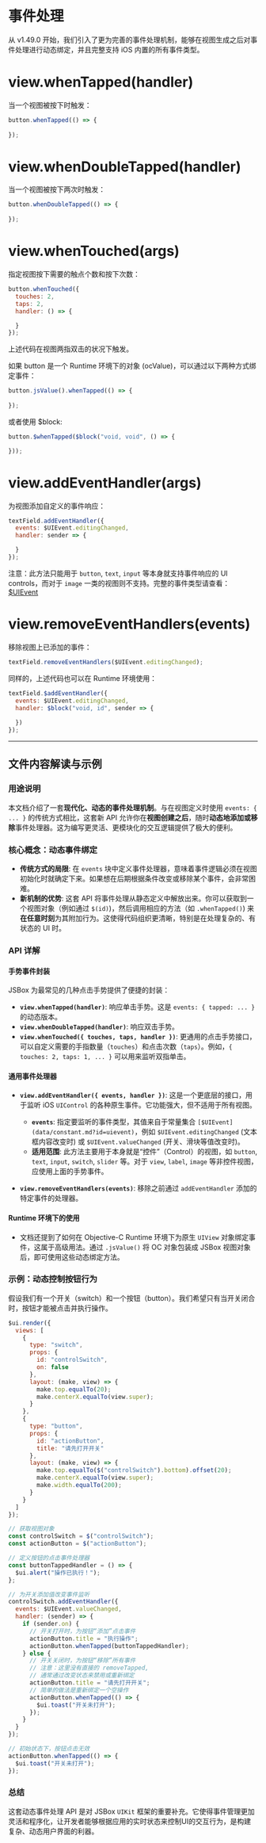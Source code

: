 # 事件处理

从 v1.49.0 开始，我们引入了更为完善的事件处理机制，能够在视图生成之后对事件处理进行动态绑定，并且完整支持 iOS 内置的所有事件类型。

# view.whenTapped(handler)

当一个视图被按下时触发：

```js
button.whenTapped(() => {
  
});
```

# view.whenDoubleTapped(handler)

当一个视图被按下两次时触发：

```js
button.whenDoubleTapped(() => {
  
});
```

# view.whenTouched(args)

指定视图按下需要的触点个数和按下次数：

```js
button.whenTouched({
  touches: 2,
  taps: 2,
  handler: () => {

  }
});
```

上述代码在视图两指双击的状况下触发。

如果 button 是一个 Runtime 环境下的对象 (ocValue)，可以通过以下两种方式绑定事件：

```js
button.jsValue().whenTapped(() => {
  
});
```

或者使用 $block:

```js
button.$whenTapped($block("void, void", () => {

}));
```

# view.addEventHandler(args)

为视图添加自定义的事件响应：

```js
textField.addEventHandler({
  events: $UIEvent.editingChanged,
  handler: sender => {

  }
});
```

注意：此方法只能用于 `button`, `text`, `input` 等本身就支持事件响应的 UI controls，而对于 `image` 一类的视图则不支持。完整的事件类型请查看：[$UIEvent](data/constant.md?id=uievent)

# view.removeEventHandlers(events)

移除视图上已添加的事件：

```js
textField.removeEventHandlers($UIEvent.editingChanged);
```

同样的，上述代码也可以在 Runtime 环境使用：

```js
textField.$addEventHandler({
  events: $UIEvent.editingChanged,
  handler: $block("void, id", sender => {
    
  })
});
```

---

## 文件内容解读与示例

### 用途说明

本文档介绍了一套**现代化、动态的事件处理机制**。与在视图定义时使用 `events: { ... }` 的传统方式相比，这套新 API 允许你在**视图创建之后**，随时**动态地添加或移除**事件处理器。这为编写更灵活、更模块化的交互逻辑提供了极大的便利。

### 核心概念：动态事件绑定

-   **传统方式的局限**: 在 `events` 块中定义事件处理器，意味着事件逻辑必须在视图初始化时就确定下来。如果想在后期根据条件改变或移除某个事件，会非常困难。
-   **新机制的优势**: 这套 API 将事件处理从静态定义中解放出来。你可以获取到一个视图对象（例如通过 `$(id)`)，然后调用相应的方法（如 `.whenTapped()`) 来**在任意时刻**为其附加行为。这使得代码组织更清晰，特别是在处理复杂的、有状态的 UI 时。

### API 详解

#### 手势事件封装

JSBox 为最常见的几种点击手势提供了便捷的封装：

-   **`view.whenTapped(handler)`**: 响应单击手势。这是 `events: { tapped: ... }` 的动态版本。
-   **`view.whenDoubleTapped(handler)`**: 响应双击手势。
-   **`view.whenTouched({ touches, taps, handler })`**: 更通用的点击手势接口，可以自定义需要的手指数量（`touches`）和点击次数（`taps`）。例如，`{ touches: 2, taps: 1, ... }` 可以用来监听双指单击。

#### 通用事件处理器

-   **`view.addEventHandler({ events, handler })`**: 这是一个更底层的接口，用于监听 iOS `UIControl` 的各种原生事件。它功能强大，但不适用于所有视图。
    -   **`events`**: 指定要监听的事件类型，其值来自于常量集合 `[$UIEvent](data/constant.md?id=uievent)`，例如 `$UIEvent.editingChanged` (文本框内容改变时) 或 `$UIEvent.valueChanged` (开关、滑块等值改变时)。
    -   **适用范围**: 此方法主要用于本身就是“控件”（Control）的视图，如 `button`, `text`, `input`, `switch`, `slider` 等。对于 `view`, `label`, `image` 等非控件视图，应使用上面的手势事件。

-   **`view.removeEventHandlers(events)`**: 移除之前通过 `addEventHandler` 添加的特定事件的处理器。

#### Runtime 环境下的使用

-   文档还提到了如何在 Objective-C Runtime 环境下为原生 `UIView` 对象绑定事件，这属于高级用法。通过 `.jsValue()` 将 OC 对象包装成 JSBox 视图对象后，即可使用这些动态绑定方法。

### 示例：动态控制按钮行为

假设我们有一个开关（switch）和一个按钮（button）。我们希望只有当开关闭合时，按钮才能被点击并执行操作。

```javascript
$ui.render({
  views: [
    {
      type: "switch",
      props: {
        id: "controlSwitch",
        on: false
      },
      layout: (make, view) => {
        make.top.equalTo(20);
        make.centerX.equalTo(view.super);
      }
    },
    {
      type: "button",
      props: {
        id: "actionButton",
        title: "请先打开开关"
      },
      layout: (make, view) => {
        make.top.equalTo($("controlSwitch").bottom).offset(20);
        make.centerX.equalTo(view.super);
        make.width.equalTo(200);
      }
    }
  ]
});

// 获取视图对象
const controlSwitch = $("controlSwitch");
const actionButton = $("actionButton");

// 定义按钮的点击事件处理器
const buttonTappedHandler = () => {
  $ui.alert("操作已执行！");
};

// 为开关添加值改变事件监听
controlSwitch.addEventHandler({
  events: $UIEvent.valueChanged,
  handler: (sender) => {
    if (sender.on) {
      // 开关打开时，为按钮“添加”点击事件
      actionButton.title = "执行操作";
      actionButton.whenTapped(buttonTappedHandler);
    } else {
      // 开关关闭时，为按钮“移除”所有事件
      // 注意：这里没有直接的 removeTapped, 
      // 通常通过改变状态来禁用或重新绑定
      actionButton.title = "请先打开开关";
      // 简单的做法是重新绑定一个空操作
      actionButton.whenTapped(() => {
        $ui.toast("开关未打开");
      });
    }
  }
});

// 初始状态下，按钮点击无效
actionButton.whenTapped(() => {
  $ui.toast("开关未打开");
});
```

### 总结

这套动态事件处理 API 是对 JSBox `UIKit` 框架的重要补充。它使得事件管理更加灵活和程序化，让开发者能够根据应用的实时状态来控制UI的交互行为，是构建复杂、动态用户界面的利器。